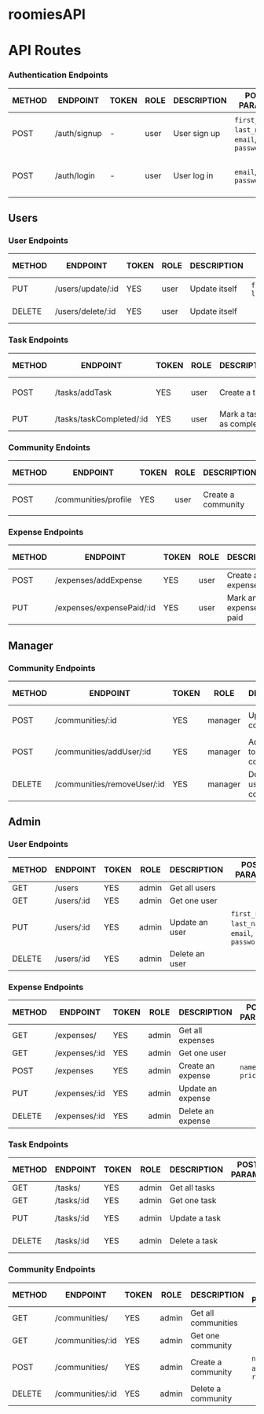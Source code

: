# roomiesAPI

# API Routes

### Authentication Endpoints


| METHOD        | ENDPOINT      | TOKEN  | ROLE  | DESCRIPTION   | POST PARAMS                                     | RETURNS                                |
| ------------- | ------------- | ------ | ----- | ------------- | ----------------------------------------------- | -------------------------------------- |
| POST          | /auth/signup  | -      | user  | User sign up  | `first_name`, `last_name`, `email`, `password`  | { msg: string, token: token }          |
| POST          | /auth/login   | -      | user  | User log in   | `email`, `password`                             | { msg: string, token: token }          |

## Users
### User Endpoints

| METHOD        | ENDPOINT                 | TOKEN  | ROLE  | DESCRIPTION    | POST PARAMS               | RETURNS          |
| ------------- | ------------------------ | ------ | ----- | -------------- | ------------------------- | ---------------- |
| PUT           | /users/update/:id        | YES    | user  | Update itself  | `first_name`, `last_name` | 'User updated'   |
| DELETE        | /users/delete/:id        | YES    | user  | Update itself  |                           | 'User deleted'   |

### Task Endpoints

| METHOD        | ENDPOINT                        | TOKEN  | ROLE  | DESCRIPTION                | POST PARAMS               | RETURNS              |
| ------------- | ------------------------------- | ------ | ----- | -------------------------- | ------------------------- | -------------------- |
| POST          | /tasks/addTask                  | YES    | user  | Create a task              | `name`, `date`, `status`  | 'Task created'       |
| PUT           | /tasks/taskCompleted/:id        | YES    | user  | Mark a task as completed   |                           | 'Task completed'     |

### Community Endoints

| METHOD        | ENDPOINT                        | TOKEN  | ROLE  | DESCRIPTION         | POST PARAMS                | RETURNS            |
| ------------- | ------------------------------- | ------ | ----- | ------------------- | -------------------------- | ------------------ |
| POST          | /communities/profile            | YES    | user  | Create a community  | `name`, `address`, `rooms` | 'Task created'     |

### Expense Endpoints

| METHOD        | ENDPOINT                        | TOKEN  | ROLE  | DESCRIPTION                | POST PARAMS      | RETURNS            |
| ------------- | ------------------------------- | ------ | ----- | -------------------------- | ---------------- | ------------------ |
| POST          | /expenses/addExpense            | YES    | user  | Create a expense           | `name`, `price`  | 'Expense created'  |
| PUT           | /expenses/expensePaid/:id       | YES    | user  | Mark an expense as paid    |                  | 'Expense paid'     |



## Manager
### Community Endpoints

| METHOD        | ENDPOINT                     | TOKEN  | ROLE     | DESCRIPTION                      | POST PARAMS                 | RETURNS              |
| ------------- | ---------------------------- | ------ | -------- | -------------------------------- | --------------------------- | -------------------- |
| POST          | /communities/:id             | YES    | manager  | Update a community               | `name`, `address`, `rooms`  | 'Community updated'  |
| POST          | /communities/addUser/:id     | YES    | manager  | Add an user to a community       |                             | 'User added'         |
| DELETE        | /communities/removeUser/:id  | YES    | manager  | Delete an user from a community  |                             | 'User deleted'       |


## Admin
### User Endpoints

| METHOD        | ENDPOINT        | TOKEN  | ROLE     | DESCRIPTION       | POST PARAMS                                     | RETURNS              |
| ------------- | --------------- | ------ | -------- | ----------------- | ----------------------------------------------- | -------------------- |
| GET           | /users          | YES    | admin    | Get all users     |                                                 | {users}              |
| GET           | /users/:id      | YES    | admin    | Get one user      |                                                 | {user}               |
| PUT           | /users/:id      | YES    | admin    | Update an user    | `first_name`, `last_name`, `email`, `password`  | 'User updated'       |
| DELETE        | /users/:id      | YES    | admin    | Delete an user    |                                                 | 'User deleted'       |

### Expense Endpoints

| METHOD        | ENDPOINT           | TOKEN  | ROLE     | DESCRIPTION           | POST PARAMS         | RETURNS              |
| ------------- | ------------------ | ------ | -------- | --------------------- | ------------------- | -------------------- |
| GET           | /expenses/         | YES    | admin    | Get all expenses      |                     | {expenses}           |
| GET           | /expenses/:id      | YES    | admin    | Get one user          |                     | {expense}            |
| POST          | /expenses          | YES    | admin    | Create an expense     | `name`, `price`     | 'Expense created'    |
| PUT           | /expenses/:id      | YES    | admin    | Update an expense     |                     | 'Expense updated'    |
| DELETE        | /expenses/:id      | YES    | admin    | Delete an expense     |                     | 'Expense deleted'    |

### Task Endpoints

| METHOD        | ENDPOINT           | TOKEN  | ROLE     | DESCRIPTION           | POST PARAMS         | RETURNS              |
| ------------- | ------------------ | ------ | -------- | --------------------- | ------------------- | -------------------- |
| GET           | /tasks/            | YES    | admin    | Get all tasks         |                     | {tasks}              |
| GET           | /tasks/:id         | YES    | admin    | Get one task          |                     | {task}               |
| PUT           | /tasks/:id         | YES    | admin    | Update a task         |                     | 'Task updated'       |
| DELETE        | /tasks/:id         | YES    | admin    | Delete a task         |                     | 'Task deleted'       |

### Community Endpoints

| METHOD        | ENDPOINT           | TOKEN  | ROLE     | DESCRIPTION           | POST PARAMS                  | RETURNS              |
| ------------- | ------------------ | ------ | -------- | --------------------- | ---------------------------- | -------------------- |
| GET           | /communities/      | YES    | admin    | Get all communities   |                              | {communities}        |
| GET           | /communities/:id   | YES    | admin    | Get one community     |                              | {community}          |
| POST          | /communities/      | YES    | admin    | Create a community    | `name`, `address`, `rooms`   | 'Community created'  |
| DELETE        | /communities/:id   | YES    | admin    | Delete a community    |                              | 'Community deleted'  |
